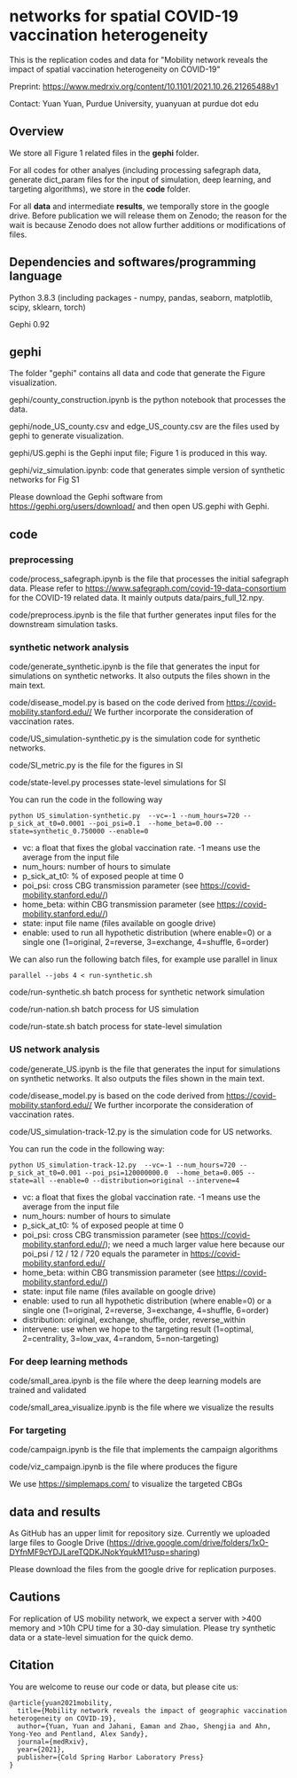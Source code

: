 
# networks for spatial COVID-19 vaccination heterogeneity

This is the replication codes and data for "Mobility network reveals the impact of spatial vaccination heterogeneity on COVID-19"

Preprint: https://www.medrxiv.org/content/10.1101/2021.10.26.21265488v1

Contact: Yuan Yuan, Purdue University, yuanyuan at purdue dot edu

## Overview
We store all Figure 1 related files in the **gephi** folder.

For all codes for other analyes (including processing safegraph data, generate dict_param files for the input of simulation, deep learning, and targeting algorithms), we store in the **code** folder. 

For all **data** and intermediate **results**, we temporally store in the google drive. Before publication we will release them on Zenodo; the reason for the wait is because Zenodo does not allow further additions or modifications of files.

## Dependencies and softwares/programming language

Python 3.8.3 (including packages - numpy, pandas, seaborn, matplotlib, scipy, sklearn, torch)

Gephi 0.92

## gephi

The folder "gephi" contains all data and code that generate the Figure visualization.

gephi/county_construction.ipynb is the python notebook that processes the data.

gephi/node_US_county.csv and edge_US_county.csv are the files used by gephi to generate visualization.

gephi/US.gephi is the Gephi input file; Figure 1 is produced in this way.

gephi/viz_simulation.ipynb: code that generates simple version of synthetic networks for Fig S1

Please download the Gephi software from https://gephi.org/users/download/ and then open US.gephi with Gephi.

## code

### preprocessing


code/process_safegraph.ipynb is the file that processes the initial safegraph data. Please refer to https://www.safegraph.com/covid-19-data-consortium for the COVID-19 related data. It mainly outputs data/pairs_full_12.npy.

code/preprocess.ipynb is the file that further generates input files for the downstream simulation tasks.

### synthetic network analysis

code/generate_synthetic.ipynb is the file that generates the input for simulations on synthetic networks. It also outputs the files shown in the main text.

code/disease_model.py is based on the code derived from https://covid-mobility.stanford.edu// We further incorporate the consideration of vaccination rates.

code/US_simulation-synthetic.py is the simulation code for synthetic networks.

code/SI_metric.py is the file for the figures in SI

code/state-level.py processes state-level simulations for SI

You can run the code in the following way

    python US_simulation-synthetic.py  --vc=-1 --num_hours=720 --p_sick_at_t0=0.0001 --poi_psi=0.1  --home_beta=0.00 --state=synthetic_0.750000 --enable=0

 - vc: a float that fixes the global vaccination rate. -1 means use the average from the input file
 - num_hours: number of hours to simulate
 - p_sick_at_t0: % of exposed people at time 0
 - poi_psi: cross CBG transmission parameter (see https://covid-mobility.stanford.edu//)
 - home_beta: within CBG transmission parameter (see https://covid-mobility.stanford.edu//)
 - state: input file name (files available on google drive)
 - enable: used to run all hypothetic distribution (where enable=0) or a single one (1=original, 2=reverse, 3=exchange, 4=shuffle, 6=order)

We can also run the following batch files, for example use parallel in linux

    parallel --jobs 4 < run-synthetic.sh

code/run-synthetic.sh batch process for synthetic network simulation

code/run-nation.sh batch process for US simulation

code/run-state.sh batch process for state-level simulation


### US network analysis

code/generate_US.ipynb is the file that generates the input for simulations on synthetic networks. It also outputs the files shown in the main text.

code/disease_model.py is based on the code derived from https://covid-mobility.stanford.edu// We further incorporate the consideration of vaccination rates.

code/US_simulation-track-12.py is the simulation code for US networks.

You can run the code in the following way:

    python US_simulation-track-12.py  --vc=-1 --num_hours=720 --p_sick_at_t0=0.001 --poi_psi=120000000.0  --home_beta=0.005 --state=all --enable=0 --distribution=original --intervene=4

 - vc: a float that fixes the global vaccination rate. -1 means use the average from the input file
 - num_hours: number of hours to simulate
 - p_sick_at_t0: % of exposed people at time 0
 - poi_psi: cross CBG transmission parameter (see https://covid-mobility.stanford.edu//); we need a much larger value here because our poi_psi / 12 / 12 / 720 equals the parameter in https://covid-mobility.stanford.edu// 
 - home_beta: within CBG transmission parameter (see https://covid-mobility.stanford.edu//)
 - state: input file name (files available on google drive)
 - enable: used to run all hypothetic distribution (where enable=0) or a single one (1=original, 2=reverse, 3=exchange, 4=shuffle, 6=order)
 - distribution: original, exchange, shuffle, order, reverse_within
 - intervene: use when we hope to the targeting result (1=optimal, 2=centrality, 3=low_vax, 4=random, 5=non-targeting)

### For deep learning methods

code/small_area.ipynb is the file where the deep learning models are trained and validated

code/small_area_visualize.ipynb is the file where we visualize the results

### For targeting 

code/campaign.ipynb is the file that implements the campaign algorithms

code/viz_campaign.ipynb is the file where produces the figure

We use https://simplemaps.com/ to visualize the targeted CBGs

## data and results

As GitHub has an upper limit for repository size. Currently we uploaded large files to Google Drive (https://drive.google.com/drive/folders/1xO-DYfnMF9cYDJLareTQDKJNokYqukM1?usp=sharing)

Please download the files from the google drive for replication purposes.

## Cautions

For replication of US mobility network, we expect a server with >400 memory and >10h CPU time for a 30-day simulation. Please try synthetic data or a state-level simuation for the quick demo. 

## Citation

You are welcome to reuse our code or data, but please cite us:

    @article{yuan2021mobility,
      title={Mobility network reveals the impact of geographic vaccination heterogeneity on COVID-19},
      author={Yuan, Yuan and Jahani, Eaman and Zhao, Shengjia and Ahn, Yong-Yeo and Pentland, Alex Sandy},
      journal={medRxiv},
      year={2021},
      publisher={Cold Spring Harbor Laboratory Press}
    }